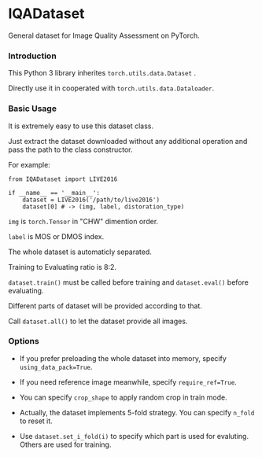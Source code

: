 # IQADataset

General dataset for Image Quality Assessment on PyTorch. 



### Introduction

This Python 3 library inherites `torch.utils.data.Dataset` . 

Directly use it in cooperated with `torch.utils.data.Dataloader`.



### Basic Usage

It is extremely easy to use this dataset class. 

Just extract the dataset downloaded without any additional operation and pass the path to the class constructor.

For example:

```python3
from IQADataset import LIVE2016

if __name__ == '__main__':
    dataset = LIVE2016('/path/to/live2016')
    dataset[0] # -> (img, label, distoration_type)
```

`img` is `torch.Tensor` in "CHW" dimention order.

`label` is MOS or DMOS index.



The whole dataset is automaticly separated. 

Training to Evaluating ratio is 8:2. 

`dataset.train()` must be called before training and `dataset.eval()` before evaluating.

Different parts of dataset will be provided according to that.

Call `dataset.all()` to let the dataset provide all images.



### Options

- If you prefer preloading the whole dataset into memory, specify `using_data_pack=True`.

- If you need reference image meanwhile, specify `require_ref=True`.
- You can specify `crop_shape` to apply random crop in train mode.
- Actually, the dataset implements 5-fold strategy. You can specify `n_fold` to reset it.
- Use `dataset.set_i_fold(i)` to specify which part is used for evaluting. Others are used for training.



